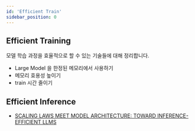 ```yaml
---
id: 'Efficient Train'
sidebar_position: 0
---
```

## Efficient Training

모델 학습 과정을 효율적으로 할 수 있는 기술들에 대해 정리합니다.

- Large Model 을 한정된 메모리에서 사용하기
- 메모리 효용성 높이기
- train 시간 줄이기

## Efficient Inference

- [SCALING LAWS MEET MODEL ARCHITECTURE: TOWARD INFERENCE-EFFICIENT LLMS](/docs/papers/y2025/oct/20251027.md#3-scaling-laws-meet-model-architecture-amazon)
